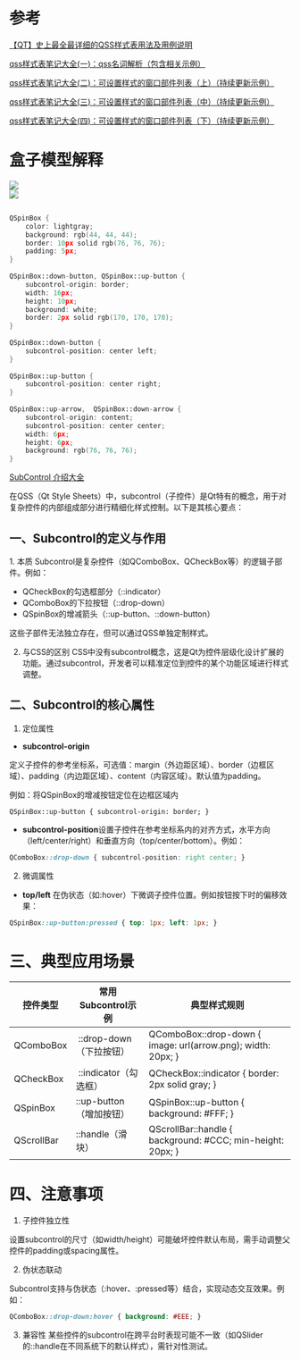 # 参考

<a href="https://blog.csdn.net/WL0616/article/details/129118087">【QT】史上最全最详细的QSS样式表用法及用例说明</a>

<a href="https://blog.csdn.net/qq21497936/article/details/79401577">qss样式表笔记大全(一)：qss名词解析（包含相关示例）</a>

<a href="https://blog.csdn.net/qq21497936/article/details/79423622">qss样式表笔记大全(二)：可设置样式的窗口部件列表（上）（持续更新示例）</a>

<a href="https://blog.csdn.net/qq21497936/article/details/79424146">qss样式表笔记大全(三)：可设置样式的窗口部件列表（中）（持续更新示例）</a>

<a href="https://blog.csdn.net/qq21497936/article/details/79424536">qss样式表笔记大全(四)：可设置样式的窗口部件列表（下）（持续更新示例）</a>

# 盒子模型解释

<div><img src="https://cdn.jsdelivr.net/gh/lcekold/blogimage@main/Network/Snipaste_2025-02-27_20-41-38.png"></div>

<div><img src="https://cdn.jsdelivr.net/gh/lcekold/blogimage@main/Network/6966c6cd793c626aa09035a25c9d844b.png"></div>

```c++

QSpinBox {
    color: lightgray;
    background: rgb(44, 44, 44);
    border: 10px solid rgb(76, 76, 76);
    padding: 5px;
}
 
QSpinBox::down-button, QSpinBox::up-button {
    subcontrol-origin: border;
    width: 16px;
    height: 10px;
    background: white;
    border: 2px solid rgb(170, 170, 170);
}
 
QSpinBox::down-button {
    subcontrol-position: center left;
}
 
QSpinBox::up-button {
    subcontrol-position: center right;
}
 
QSpinBox::up-arrow,  QSpinBox::down-arrow {
    subcontrol-origin: content;
    subcontrol-position: center center;
    width: 6px;
    height: 6px;
    background: rgb(76, 76, 76);
}
```

<a href="https://blog.csdn.net/qq_40732350/article/details/86807224">SubControl 介绍大全</a>


在QSS（Qt Style Sheets）中，subcontrol（子控件）​是Qt特有的概念，用于对复杂控件的内部组成部分进行精细化样式控制。以下是其核心要点：

## 一、Subcontrol的定义与作用
​1. 本质
​
Subcontrol是复杂控件（如QComboBox、QCheckBox等）的逻辑子部件。例如：

* QCheckBox的勾选框部分（::indicator）
* QComboBox的下拉按钮（::drop-down）
* QSpinBox的增减箭头（::up-button、::down-button）

这些子部件无法独立存在，但可以通过QSS单独定制样式。

2. ​与CSS的区别
​
CSS中没有subcontrol概念，这是Qt为控件层级化设计扩展的功能。通过subcontrol，开发者可以精准定位到控件的某个功能区域进行样式调整。

## 二、Subcontrol的核心属性

1. 定位属性​

* **subcontrol-origin**​

定义子控件的参考坐标系，可选值：margin（外边距区域）、border（边框区域）、padding（内边距区域）、content（内容区域）。默认值为padding。

例如：将QSpinBox的增减按钮定位在边框区域内

```qss
QSpinBox::up-button { subcontrol-origin: border; }
```

* ​**subcontrol-position**​
设置子控件在参考坐标系内的对齐方式，水平方向（left/center/right）和垂直方向（top/center/bottom）。例如：

```css
QComboBox::drop-down { subcontrol-position: right center; }
```

2. 微调属性​

* **top/left**
​
在伪状态（如:hover）下微调子控件位置。例如按钮按下时的偏移效果：

```css
QSpinBox::up-button:pressed { top: 1px; left: 1px; }
```

# 三、典型应用场景
|控件类型|	常用Subcontrol示例|	典型样式规则|
|------|------|------|
​QComboBox |​	::drop-down（下拉按钮）	|QComboBox::drop-down { image: url(arrow.png); width: 20px; }|
​QCheckBox|​	::indicator（勾选框）	|QCheckBox::indicator { border: 2px solid gray; }|
​QSpinBox​|	::up-button（增加按钮）|	QSpinBox::up-button { background: #FFF; }|
​QScrollBar​|	::handle（滑块）	|QScrollBar::handle { background: #CCC; min-height: 20px; }|

# 四、注意事项
1. ​子控件独立性​

设置subcontrol的尺寸（如width/height）可能破坏控件默认布局，需手动调整父控件的padding或spacing属性。

2. ​伪状态联动​

Subcontrol支持与伪状态（:hover、:pressed等）结合，实现动态交互效果。例如：

```css
QComboBox::drop-down:hover { background: #EEE; }
```
3. ​兼容性
​
某些控件的subcontrol在跨平台时表现可能不一致（如QSlider的::handle在不同系统下的默认样式），需针对性测试。

